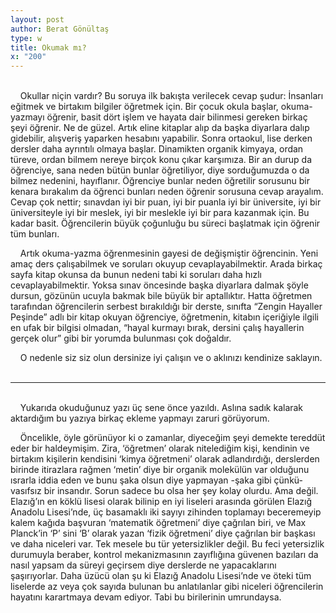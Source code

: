 ```yaml
---
layout: post
author: Berat Gönültaş
type: w
title: Okumak mı?
x: "200"
---
```

<br/>
&nbsp;&nbsp;&nbsp;&nbsp;Okullar niçin vardır? Bu soruya ilk bakışta verilecek cevap şudur: İnsanları eğitmek ve birtakım bilgiler öğretmek için. Bir çocuk okula başlar, okuma-yazmayı öğrenir, basit dört işlem ve hayata dair bilinmesi gereken birkaç şeyi öğrenir. Ne de güzel. Artık eline kitaplar alıp da başka diyarlara dalıp gidebilir, alışveriş yaparken hesabını yapabilir. Sonra ortaokul, lise derken dersler daha ayrıntılı olmaya başlar. Dinamikten organik kimyaya, ordan türeve, ordan bilmem nereye birçok konu çıkar karşımıza. Bir an durup da öğrenciye, sana neden bütün bunlar öğretiliyor, diye sorduğumuzda o da bilmez nedenini, hayıflanır. Öğrenciye bunlar neden öğretilir sorusunu bir kenara bırakalım da öğrenci bunları neden öğrenir sorusuna cevap arayalım. Cevap çok nettir; sınavdan iyi bir puan, iyi bir puanla iyi bir üniversite, iyi bir üniversiteyle iyi bir meslek, iyi bir meslekle iyi bir para kazanmak için. Bu kadar basit. Öğrencilerin büyük çoğunluğu bu süreci başlatmak için öğrenir tüm bunları.

&nbsp;&nbsp;&nbsp;&nbsp;Artık okuma-yazma öğrenmesinin gayesi de değişmiştir öğrencinin. Yeni amaç ders çalışabilmek ve soruları okuyup cevaplayabilmektir. Arada birkaç sayfa kitap okunsa da bunun nedeni tabi ki soruları daha hızlı cevaplayabilmektir. Yoksa sınav öncesinde başka diyarlara dalmak şöyle dursun, gözünün ucuyla bakmak bile büyük bir aptallıktır. Hatta öğretmen tarafından öğrencilerin serbest bırakıldığı bir derste, sınıfta “Zengin Hayaller Peşinde” adlı bir kitap okuyan öğrenciye, öğretmenin, kitabın içeriğiyle ilgili en ufak bir bilgisi olmadan, “hayal kurmayı bırak, dersini çalış hayallerin gerçek olur” gibi bir yorumda bulunması çok doğaldır.

&nbsp;&nbsp;&nbsp;&nbsp;O nedenle siz siz olun dersinize iyi çalışın ve o aklınızı kendinize saklayın.
<br/>
<br/>

---

<br/>
&nbsp;&nbsp;&nbsp;&nbsp;Yukarıda okuduğunuz yazı üç sene önce yazıldı. Aslına sadık kalarak aktardığım bu yazıya birkaç ekleme yapmayı zaruri görüyorum.

&nbsp;&nbsp;&nbsp;&nbsp;Öncelikle, öyle görünüyor ki o zamanlar, diyeceğim şeyi demekte tereddüt eder bir haldeymişim. Zira, ‘öğretmen’ olarak nitelediğim kişi, kendinin ve birtakım kişilerin kendisini ‘kimya öğretmeni’ olarak adlandırdığı, derslerden birinde itirazlara rağmen ‘metin’ diye bir organik molekülün var olduğunu ısrarla iddia eden ve bunu şaka olsun diye yapmayan -şaka gibi çünkü- vasıfsız bir insandır. Sorun sadece bu olsa her şey kolay olurdu. Ama değil. Elazığ’ın en köklü lisesi olarak bilinip en iyi liseleri arasında görülen Elazığ Anadolu Lisesi’nde, üç basamaklı iki sayıyı zihinden toplamayı beceremeyip kalem kağıda başvuran ‘matematik öğretmeni’ diye çağrılan biri, ve Max Planck’in ‘P’ sini ‘B’ olarak yazan ‘fizik öğretmeni’ diye çağrılan bir başkası ve daha niceleri var. Tek mesele bu tür yetersizlikler değil. Bu feci yetersizlik durumuyla beraber, kontrol mekanizmasının zayıflığına güvenen bazıları da nasıl yapsam da süreyi geçirsem diye derslerde ne yapacaklarını şaşırıyorlar. Daha üzücü olan şu ki Elazığ Anadolu Lisesi’nde ve öteki tüm liselerde az veya çok sayıda bulunan bu anlatılanlar gibi niceleri öğrencilerin hayatını karartmaya devam ediyor. Tabi bu birilerinin umrundaysa.

